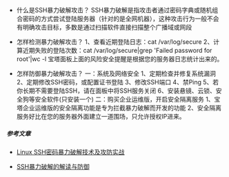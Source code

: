 -  什么是SSH暴力破解攻击？
SSH暴力破解是指攻击者通过密码字典或随机组合密码的方式尝试登陆服务器（针对的是全网机器），这种攻击行为一般不会有明确攻击目标，多数是通过扫描软件直接扫描整个广播域或网段

- 怎样检测暴力破解攻击？
1、查看近期登陆日志：cat /var/log/secure
2、计算近期失败的登陆次数：cat /var/log/secure|grep 'Failed password for root'|wc -l
宝塔面板上面的风险安全提醒是根据您的服务器日志统计出来的。

- 怎样防御暴力破解攻击？
一：系统及网络安全
1、定期检查并修复系统漏洞
2、定期修改SSH密码，或配置证书登陆
3、修改SSH端口
4、禁Ping
5、若你长期不需要登陆SSH，请在面板中将SSH服务关闭
6、安装悬镜、云锁、安全狗等安全软件(只安装一个)
二：购买企业运维版，开启安全隔离服务
1、宝塔企业运维版的安全隔离功能是专为拦截暴力破解而开发的功能
2、安全隔离服务好比在您的服务器外面建立一道围场，只允许授权IP进来。







##### 参考文章


- [Linux SSH密码暴力破解技术及攻防实战](https://www.freebuf.com/sectool/159488.html)

- [SSH暴力破解的解读与防御](https://blog.csdn.net/chenlongjs/article/details/80682467)
